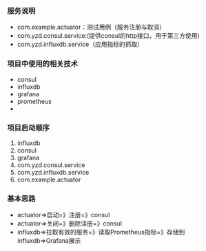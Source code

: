 ### 服务说明
- com.example.actuator：测试用例（服务注册与取消）
- com.yzd.consul.service:(提供consul的http接口，用于第三方使用)
- com.yzd.influxdb.service（应用指标的抓取）

### 项目中使用的相关技术
- consul
- influxdb
- grafana
- prometheus
- 

### 项目启动顺序
1. influxdb
2. consul
3. grafana
4. com.yzd.consul.service
5. com.yzd.influxdb.service
6. com.example.actuator


### 基本思路
- actuator=>启动=》注册=》consul
- actuator=>关闭=》删除注册=》consul
- influxdb=>拉取有效的服务=》读取Prometheus指标=》存储到influxdb=>Grafana展示